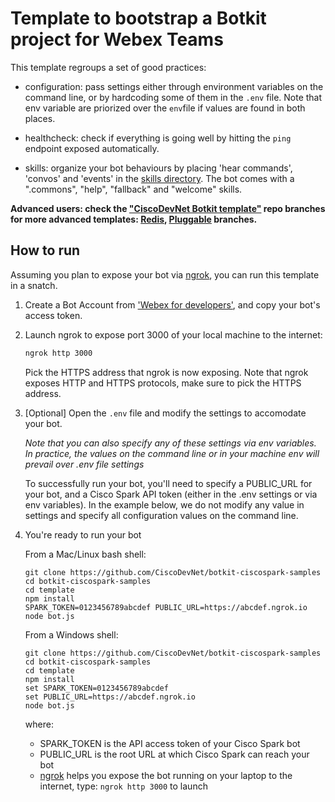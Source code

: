 # Template to bootstrap a Botkit project for Webex Teams

This template regroups a set of good practices:

- configuration: pass settings either through environment variables on the command line, or by hardcoding some of them in the `.env` file. Note that env variable are priorized over the `env`file if values are found in both places.

- healthcheck: check if everything is going well by hitting the `ping` endpoint exposed automatically. 

- skills: organize your bot behaviours by placing 'hear commands', 'convos' and 'events' in the [skills directory](skills/README.md). The bot comes with a ".commons", "help", "fallback" and "welcome" skills.

**Advanced users: check the ["CiscoDevNet Botkit template"](https://github.com/CiscoDevNet/botkit-template) repo branches for more advanced templates: [Redis](https://github.com/CiscoDevNet/botkit-template/tree/redis), [Pluggable](https://github.com/CiscoDevNet/botkit-template/tree/plugin) branches.**


## How to run

Assuming you plan to expose your bot via [ngrok](https://ngrok.com),
you can run this template in a snatch.

1. Create a Bot Account from ['Webex for developers'](https://developer.webex.com/add-bot.html), and copy your bot's access token.

1. Launch ngrok to expose port 3000 of your local machine to the internet:

    ```sh
    ngrok http 3000
    ```

    Pick the HTTPS address that ngrok is now exposing. Note that ngrok exposes HTTP and HTTPS protocols, make sure to pick the HTTPS address.

1. [Optional] Open the `.env` file and modify the settings to accomodate your bot.

    _Note that you can also specify any of these settings via env variables. In practice, the values on the command line or in your machine env will prevail over .env file settings_

    To successfully run your bot, you'll need to specify a PUBLIC_URL for your bot, and a Cisco Spark API token (either in the .env settings or via env variables). In the example below, we do not modify any value in settings and specify all configuration values on the command line.

1. You're ready to run your bot

    From a Mac/Linux bash shell:

    ```shell
    git clone https://github.com/CiscoDevNet/botkit-ciscospark-samples
    cd botkit-ciscospark-samples
    cd template
    npm install
    SPARK_TOKEN=0123456789abcdef PUBLIC_URL=https://abcdef.ngrok.io node bot.js
    ```

    From a Windows shell:

    ```shell
    git clone https://github.com/CiscoDevNet/botkit-ciscospark-samples
    cd botkit-ciscospark-samples
    cd template
    npm install
    set SPARK_TOKEN=0123456789abcdef
    set PUBLIC_URL=https://abcdef.ngrok.io
    node bot.js
    ```

    where:

    - SPARK_TOKEN is the API access token of your Cisco Spark bot
    - PUBLIC_URL is the root URL at which Cisco Spark can reach your bot
    - [ngrok](http://ngrok.com) helps you expose the bot running on your laptop to the internet, type: `ngrok http 3000` to launch
